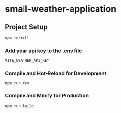 # small-weather-application

## Project Setup

```sh
npm install
```

### Add your api key to the .env file

```sh
VITE_WEATHER_API_KEY
```

### Compile and Hot-Reload for Development

```sh
npm run dev
```

### Compile and Minify for Production

```sh
npm run build
```
